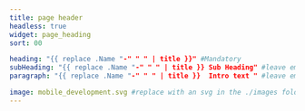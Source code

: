 ```yaml
---
title: page header
headless: true
widget: page_heading
sort: 00

heading: "{{ replace .Name "-" " " | title }}" #Mandatory
subHeading: "{{ replace .Name "-" " " | title }} Sub Heading" #leave empty to ignore
paragraph: "{{ replace .Name "-" " " | title }}  Intro text " #leave empty to ignore

image: mobile_development.svg #replace with an svg in the ./images folder
---
```

